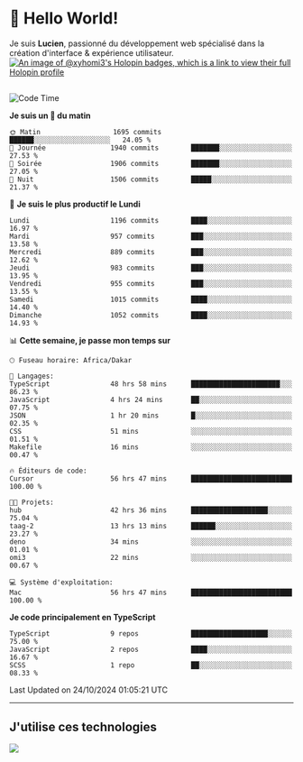 # 👋 Hello World!

Je suis **Lucien**, passionné du développement web spécialisé dans la création d'interface & expérience utilisateur.
[![An image of @xyhomi3's Holopin badges, which is a link to view their full Holopin profile](https://holopin.me/xyhomi3)](https://holopin.io/@xyhomi3)

##

<!--START_SECTION:waka-->
![Code Time](http://img.shields.io/badge/Code%20Time-2%2C375%20hrs%2050%20mins-blue)

**Je suis un 🐤 du matin** 

```text
🌞 Matin                  1695 commits        ██████░░░░░░░░░░░░░░░░░░░   24.05 % 
🌆 Journée                1940 commits        ███████░░░░░░░░░░░░░░░░░░   27.53 % 
🌃 Soirée                 1906 commits        ███████░░░░░░░░░░░░░░░░░░   27.05 % 
🌙 Nuit                   1506 commits        █████░░░░░░░░░░░░░░░░░░░░   21.37 % 
```
📅 **Je suis le plus productif le Lundi** 

```text
Lundi                    1196 commits        ████░░░░░░░░░░░░░░░░░░░░░   16.97 % 
Mardi                    957 commits         ███░░░░░░░░░░░░░░░░░░░░░░   13.58 % 
Mercredi                 889 commits         ███░░░░░░░░░░░░░░░░░░░░░░   12.62 % 
Jeudi                    983 commits         ███░░░░░░░░░░░░░░░░░░░░░░   13.95 % 
Vendredi                 955 commits         ███░░░░░░░░░░░░░░░░░░░░░░   13.55 % 
Samedi                   1015 commits        ████░░░░░░░░░░░░░░░░░░░░░   14.40 % 
Dimanche                 1052 commits        ████░░░░░░░░░░░░░░░░░░░░░   14.93 % 
```


📊 **Cette semaine, je passe mon temps sur** 

```text
🕑︎ Fuseau horaire: Africa/Dakar

💬 Langages: 
TypeScript               48 hrs 58 mins      ██████████████████████░░░   86.23 % 
JavaScript               4 hrs 24 mins       ██░░░░░░░░░░░░░░░░░░░░░░░   07.75 % 
JSON                     1 hr 20 mins        █░░░░░░░░░░░░░░░░░░░░░░░░   02.35 % 
CSS                      51 mins             ░░░░░░░░░░░░░░░░░░░░░░░░░   01.51 % 
Makefile                 16 mins             ░░░░░░░░░░░░░░░░░░░░░░░░░   00.47 % 

🔥 Éditeurs de code: 
Cursor                   56 hrs 47 mins      █████████████████████████   100.00 % 

🐱‍💻 Projets: 
hub                      42 hrs 36 mins      ███████████████████░░░░░░   75.04 % 
taag-2                   13 hrs 13 mins      ██████░░░░░░░░░░░░░░░░░░░   23.27 % 
deno                     34 mins             ░░░░░░░░░░░░░░░░░░░░░░░░░   01.01 % 
omi3                     22 mins             ░░░░░░░░░░░░░░░░░░░░░░░░░   00.67 % 

💻 Système d'exploitation: 
Mac                      56 hrs 47 mins      █████████████████████████   100.00 % 
```

**Je code principalement en TypeScript** 

```text
TypeScript               9 repos             ███████████████████░░░░░░   75.00 % 
JavaScript               2 repos             ████░░░░░░░░░░░░░░░░░░░░░   16.67 % 
SCSS                     1 repo              ██░░░░░░░░░░░░░░░░░░░░░░░   08.33 % 
```




 Last Updated on 24/10/2024 01:05:21 UTC
<!--END_SECTION:waka-->
---

## J'utilise ces technologies

<p align="left">
  <a href="https://skillicons.dev">
    <img src="https://skillicons.dev/icons?i=ts,js,md,scss,tailwind,react,docker,express,astro,vite,nextjs,vercel,figma,ableton" />
  </a>
</p>

